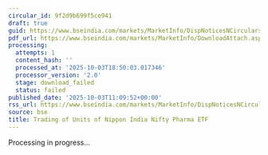 ```yaml
---
circular_id: 9f2d9b699f5ce941
draft: true
guid: https://www.bseindia.com/markets/MarketInfo/DispNoticesNCirculars.aspx?Noticeid={29089EDA-2180-4169-82B5-F89D97DFE8C7}&noticeno=20251003-27&dt=10/03/2025&icount=27&totcount=73&flag=0
pdf_url: https://www.bseindia.com/markets/MarketInfo/DownloadAttach.aspx?id=20251003-27&attachedId=
processing:
  attempts: 1
  content_hash: ''
  processed_at: '2025-10-03T18:50:03.017346'
  processor_version: '2.0'
  stage: download_failed
  status: failed
published_date: '2025-10-03T11:09:52+00:00'
rss_url: https://www.bseindia.com/markets/MarketInfo/DispNoticesNCirculars.aspx?Noticeid={29089EDA-2180-4169-82B5-F89D97DFE8C7}&noticeno=20251003-27&dt=10/03/2025&icount=27&totcount=73&flag=0
source: bse
title: Trading of Units of Nippon India Nifty Pharma ETF
---
```


Processing in progress...